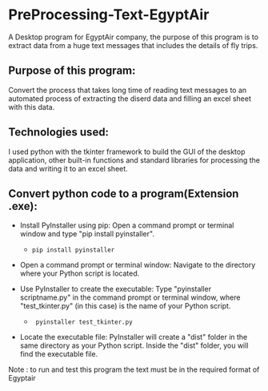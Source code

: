 # PreProcessing-Text-EgyptAir
A Desktop program for EgyptAir company, the purpose of this program is to extract data from a huge text messages that includes the details of fly trips.

  
## Purpose of this program:
Convert the process that takes long time of reading text messages to an automated process of extracting the diserd data and filling an excel sheet with this data.

## Technologies used:
I used python with the tkinter framework to build the GUI of the desktop application, other built-in functions and standard libraries for processing the data and writing it to an excel sheet.

## Convert python code to a program(Extension .exe):
  - Install PyInstaller using pip: Open a command prompt or terminal window and type "pip install pyinstaller".
    -  ``` 
       pip install pyinstaller
       ```
  - Open a command prompt or terminal window: Navigate to the directory where your Python script is located.

  - Use PyInstaller to create the executable: Type "pyinstaller scriptname.py"  in the command prompt or terminal window, where "test_tkinter.py" (in this case) is the name of your Python script.
    -   ```
         pyinstaller test_tkinter.py
        ``` 

  - Locate the executable file: PyInstaller will create a "dist" folder in the same directory as your Python script. Inside the "dist" folder, you will find the    executable file.


Note : to run and test this program the text must be in the required format of Egyptair
